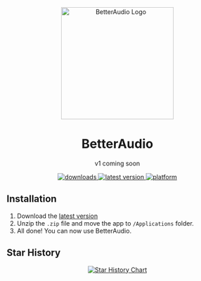 <div align="center">
  <a href="https://github.com/rokartur/BetterAudio/releases">
    <picture>
     <source media="(prefers-color-scheme: dark)" srcset="https://github.com/user-attachments/assets/8bc33d02-b588-4e30-81bb-4f043568baec" />
     <source media="(prefers-color-scheme: light)" srcset="https://github.com/user-attachments/assets/f37885dd-b281-4247-acb0-471ecd32369b" />
     <img width="256" height="256" align="center" alt="BetterAudio Logo" src="https://github.com/user-attachments/assets/f37885dd-b281-4247-acb0-471ecd32369b" />
    </picture>
  </a>  
  <h1>BetterAudio</h1>
  <p>
    v1 coming soon
  </p>
  <a href="https://github.com/rokartur/BetterAudio/releases">
    <img src="https://img.shields.io/github/downloads/rokartur/BetterAudio/total?style=for-the-badge&color=white" alt="downloads"/>
  </a>
  <a href="https://github.com/rokartur/BetterAudio/releases">
    <img src="https://img.shields.io/github/release/rokartur/BetterAudio?style=for-the-badge&color=white&include_prereleases" alt="latest version"/>
  </a>
  <a href="https://github.com/rokartur/BetterAudio/releases">
    <img src="https://img.shields.io/badge/platform-macOS-lightgrey.svg?style=for-the-badge&color=white" alt="platform"/>
  </a>
</div>



## Installation
1. Download the [latest version](https://github.com/rokartur/BetterAudio/releases)
2. Unzip the `.zip` file and move the app to `/Applications` folder.
3. All done! You can now use BetterAudio.

## Star History
<div align="center">
  <a href="https://www.star-history.com/#rokartur/BetterAudio&Date">
   <picture>
     <source media="(prefers-color-scheme: dark)" srcset="https://api.star-history.com/svg?repos=rokartur/BetterAudio&type=Date&theme=dark" />
     <source media="(prefers-color-scheme: light)" srcset="https://api.star-history.com/svg?repos=rokartur/BetterAudio&type=Date" />
     <img alt="Star History Chart" src="https://api.star-history.com/svg?repos=rokartur/BetterAudio&type=Date" />
   </picture>
  </a>
</div>
